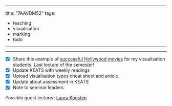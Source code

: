 
---
title: "7AAVDM52"
tags:
- teaching
- visualisation
- marking
- todo
---
---

- [x] Share this example of [successful Hollywood movies](https://informationisbeautiful.net/visualizations/what-is-the-most-successful-hollywood-movie-of-all-time/#interactive) for my visualisation students. Last lecture of the semester!
- [x] Update KEATS with weekly readings
- [x] Upload visualisation types cheat sheet and article.
- [x] Update about assessment in KEATS
- [x] Note to seminar leaders

Possible guest lecturer: [Laura Koesten](https://laurakoesten.github.io)


